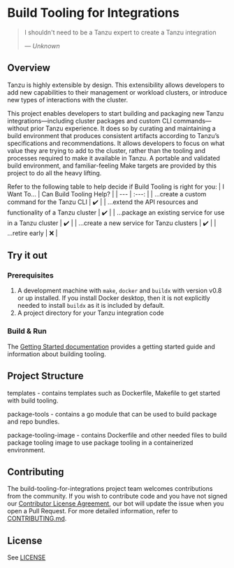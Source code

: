 # Build Tooling for Integrations
> I shouldn't need to be a Tanzu expert to create a Tanzu integration
>
> — *Unknown*

## Overview
Tanzu is highly extensible by design. This extensibility allows developers to add new capabilities to their management
or workload clusters, or introduce new types of interactions with the cluster.

This project enables developers to start building and packaging new Tanzu integrations&mdash;including cluster packages 
and custom CLI commands&mdash;without prior Tanzu experience. It does so by curating and maintaining a build environment
that produces consistent artifacts according to Tanzu’s specifications and recommendations. It allows developers to 
focus on what value they are trying to add to the cluster, rather than the tooling and processes required to make it 
available in Tanzu. A portable and validated build environment, and familiar-feeling Make targets are
provided by this project to do all the heavy lifting.

Refer to the following table to help decide if Build Tooling is right for you:
| I Want To...                                                      | Can Build Tooling Help?   |
| ---                                                               | :---:                     |
| ...create a custom command for the Tanzu CLI                      | :heavy_check_mark:        |
| ...extend the API resources and functionality of a Tanzu cluster  | :heavy_check_mark:        |
| ...package an existing service for use in a Tanzu cluster         | :heavy_check_mark:        |
| ...create a new service for Tanzu clusters                        | :heavy_check_mark:        |
| ...retire early                                                   | :x:                       |


## Try it out

### Prerequisites

1. A development machine with `make`, `docker` and `buildx` with version v0.8 or up installed. If you install Docker 
   desktop, then it is not explicitly needed to install `buildx` as it is included by default.
2. A project directory for your Tanzu integration code

### Build & Run

The [Getting Started documentation](docs/build-tooling-getting-started.md) provides a getting started guide and 
information about building tooling.

## Project Structure

templates - contains templates such as Dockerfile, Makefile to get started with build tooling.

package-tools - contains a go module that can be used to build package and repo bundles.

package-tooling-image - contains Dockerfile and other needed files to build package tooling image to use package tooling
in a containerized environment.

## Contributing

The build-tooling-for-integrations project team welcomes contributions from the community. If you wish to contribute
code and you have not signed our [Contributor License Agreement](https://cla.vmware.com/cla/1/preview), our bot will
update the issue when you open a Pull Request. For more detailed information, refer to [CONTRIBUTING.md](CONTRIBUTING.md).

## License

See [LICENSE](LICENSE)
